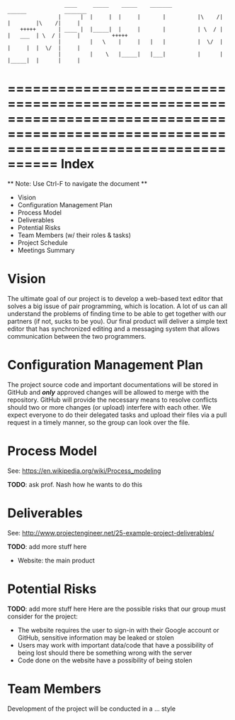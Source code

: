                       ____     _____    _____    _______                   ______            _______
                    |      |  |     |  |     |       |          |\    /|  |        |\    /|     |
        +++++       | ____ |  |_____|  |     |       |          | \  / |  |   ___  | \  / |     |          +++++
                    |         |   \    |     |   |   |          |  \/  |  |     |  |  \/  |     |
                    |         |    \   |_____|   |___|          |      |  |_____|  |      |     |
========================================================================================================================================
Index
=====
** Note: Use Ctrl-F to navigate the document **
- Vision
- Configuration Management Plan
- Process Model
- Deliverables
- Potential Risks
- Team Members (w/ their roles & tasks)
- Project Schedule
- Meetings Summary

Vision
======
The ultimate goal of our project is to develop a web-based text editor that solves a big issue of pair programming, which is location. A lot of us can all understand the problems of finding time to be able to get together with our partners (if not, sucks to be you). Our final product will deliver a simple text editor that has synchronized editing and a messaging system that allows communication between the two programmers.

Configuration Management Plan
=============================
The project source code and important documentations will be stored in GitHub and ***only*** approved changes will be allowed to merge with the repository. GitHub will provide the necessary means to resolve conflicts should two or more changes (or upload) interfere with each other. We expect everyone to do their delegated tasks and upload their files via a pull request in a timely manner, so the group can look over the file.

Process Model
=============
See: https://en.wikipedia.org/wiki/Process_modeling

**TODO**: ask prof. Nash how he wants to do this

Deliverables
============
See: http://www.projectengineer.net/25-example-project-deliverables/

**TODO**: add more stuff here
- Website: the main product

Potential Risks
===============
**TODO**: add more stuff here
Here are the possible risks that our group must consider for the project:
- The website requires the user to sign-in with their Google account or GitHub, sensitive information may be leaked or stolen
- Users may work with important data/code that have a possibility of being lost should there be something wrong with the server
- Code done on the website have a possibility of being stolen

Team Members
============
Development of the project will be conducted in a ... style
